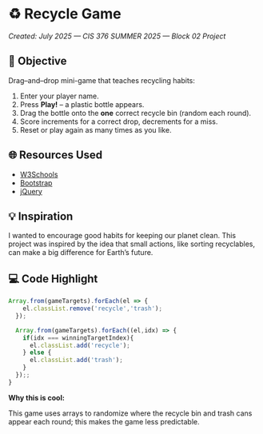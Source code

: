 # ♻️ Recycle Game
*Created: July 2025 — CIS 376 SUMMER 2025 — Block 02 Project*

## 🎯 Objective
Drag–and–drop mini-game that teaches recycling habits:

1. Enter your player name.
2. Press **Play!** – a plastic bottle appears.
3. Drag the bottle onto the **one** correct recycle bin (random each round).
4. Score increments for a correct drop, decrements for a miss.
5. Reset or play again as many times as you like.

## 🌐 Resources Used
- [W3Schools](https://www.w3schools.com/)
- [Bootstrap](https://getbootstrap.com/)
- [jQuery](https://jquery.com/)

## 💡 Inspiration
I wanted to encourage good habits for keeping our planet clean. This project was inspired by the idea that small actions, like sorting recyclables, can make a big difference for Earth’s future.

## 💻 Code Highlight
```js
Array.from(gameTargets).forEach(el => {
    el.classList.remove('recycle','trash');
  });

  Array.from(gameTargets).forEach((el,idx) => {
    if(idx === winningTargetIndex){
      el.classList.add('recycle');
    } else {
      el.classList.add('trash');
    }
  });;
}
```
**Why this is cool:**

This game uses arrays to randomize where the recycle bin and trash cans appear each round; this makes the game less predictable. 

